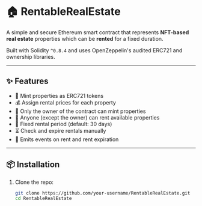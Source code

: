 # 🏠 RentableRealEstate

A simple and secure Ethereum smart contract that represents **NFT-based real estate** properties which can be **rented** for a fixed duration.

Built with Solidity `^0.8.4` and uses OpenZeppelin's audited ERC721 and ownership libraries.

---

## ✨ Features

- 🏡 Mint properties as ERC721 tokens
- 💰 Assign rental prices for each property
- 🔐 Only the owner of the contract can mint properties
- 🤝 Anyone (except the owner) can rent available properties
- 📅 Fixed rental period (default: 30 days)
- ⏳ Check and expire rentals manually
- 📢 Emits events on rent and rent expiration

---

## 📦 Installation

1. Clone the repo:

   ```bash
   git clone https://github.com/your-username/RentableRealEstate.git
   cd RentableRealEstate

